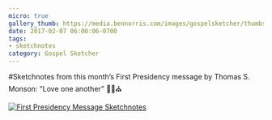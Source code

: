 ```yaml
---
micro: true
gallery_thumb: https://media.bennorris.com/images/gospelsketcher/thumbs/feb-17-first-pres-message.jpg
date: 2017-02-07 06:00:06-0700
tags:
- sketchnotes
category: Gospel Sketcher
---
```


#Sketchnotes from this month’s First Presidency message by Thomas S. Monson: “Love one another” ✍🏼⛪️

[![First Presidency Message Sketchnotes](https://media.bennorris.com/images/gospelsketcher/general/feb-17-first-pres-message.jpg)](https://media.bennorris.com/images/gospelsketcher/general/feb-17-first-pres-message.jpg)
